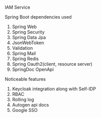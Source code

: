 IAM Service

Spring Boot dependencies used
1. Spring Web
2. Spring Security
3. Spring Data Jpa
4. JsonWebToken
5. Validation
6. Spring Mail
7. Spring Redis
8. Spring Oauth2(client, resource server)
9. SpringDoc OpenApi

Noticeable features
1. Keycloak integration along with Self-IDP
2. RBAC
3. Rolling log
4. Autogen api docs
5. Google SSO
